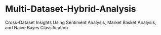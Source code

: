# Multi-Dataset-Hybrid-Analysis
Cross-Dataset Insights Using Sentiment Analysis, Market Basket Analysis, and Naive Bayes Classification
